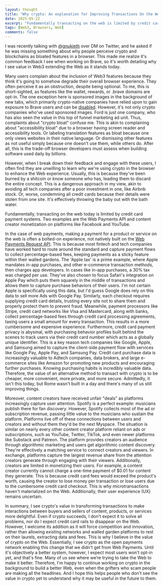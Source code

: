 ```yaml
---
layout: thought
title: "Why crypto: An explanation for Improving Transactions On the Web"
date: 2025-05-22
excerpt: "Fundamentally transacting on the web is limited by credit card payment systems today"
tags: [Web3, Browsers, Web]
comments: false
---
```


I was recently talking with [@gnukieth](https://x.com/gnukeith) over DM on Twitter, and he asked if he was missing something about why people perceive crypto and blockchains as bloated features in a browser. This made me realize it's common feedback I see when working on Brave, so it's worth detailing why I see value in Web3 extending the Web as it stands today.

Many users complain about the inclusion of Web3 features because they think it's going to somehow degrade their overall browser experience. They often perceive it as an obstruction, despite being optional. To me, this is short-sighted, as features like the wallet, rewards, or .brave domains are opt-in. The one exception here is sponsored images in the background of new tabs, which primarily crypto-native companies have relied upon to gain exposure to Brave users and can be [disabled](https://support.brave.com/hc/en-us/articles/360040912932-How-do-I-customize-my-New-Tab-Page). However, it's not only crypto companies who've used sponsored images. Ford is just one company, who has also seen the value in this top of funnel marketing ad unit. Thus, complaints about "crypto bloat" confuse me. This is akin to complaining about "accessibility bloat" due to a browser having screen reader and accessibility tools. Or labeling translation features as bloat because one only views websites in their native language. Or dismissing other features as not useful simply because one doesn't use them, while others do. After all, this is the trade-off browser developers must assess when building software used daily by billions.

However, when I break down their feedback and engage with these users, I often find they are unwilling to learn why we're using crypto in the browser to enhance the Web experience. Usually, this is because they've been burned by a shitcoin or know someone who has, leading them to discard the entire concept. This is a dangerous approach in my view, akin to avoiding all tech companies after a poor investment in one, like Airbnb stock. Or, worse, condemning all credit cards because their details were stolen from one site. It's effectively throwing the baby out with the bath water.

Fundamentally, transacting on the web today is limited by credit card payment systems. Two examples are the Web Payments API and content creator monetization on platforms like Facebook and YouTube.

In the case of web payments, making a payment for a product or service on the web is often a bolted-on experience, not natively built on the [Web Payments Request API](https://www.w3.org/TR/payment-request/). This is because most fintech and tech companies have worked hard to route around the standard and capture payment flows to collect percentage-based fees, keeping payments as a sticky feature within their walled gardens. The 'Apple tax' is a prime example, where Apple mandates in-app purchases, and other e-commerce transaction methods, then charges app developers. In cases like in-app purchases, a 30% tax was charged per use. They've also chosen to focus Safari's integration on Apple Pay which puts them squarely in the middle of transactions and allows them to capture purchase behaviors of their users. I'm not certain Apple is specifically using this data, but I'd guess Google does rely on this data to sell more Ads with Google Pay. Similarly, each checkout requires supplying credit card details, trusting every site not to share them and properly protect them to prevent fraud. Meanwhile, payment processors like Stripe, credit card networks like Visa and Mastercard, along with banks, collect percentage-based fees through credit card processing agreements, taxing users a small amount for every transaction. This results in a more cumbersome and expensive experience. Furthermore, credit card payment privacy is abysmal, with purchasing behavior profiles built behind the scenes to track users via their credit card number which acts as a globally unique identifier. This is a key reason tech companies like Google, Apple, and Samsung aimed to capture the client-side payment flow with services like Google Pay, Apple Pay, and Samsung Pay. Credit card purchase data is increasingly valuable to Adtech companies, data brokers, and large e-commerce sites like Amazon for promoting new products and encouraging further purchases. Knowing purchasing habits is incredibly valuable data. Therefore, the value of an alternative method to transact with crypto is to be cheaper, more convenient, more private, and more secure. Admittedly, it isn't this today, but Rome wasn't built in a day and there's many of us still improving things.

Moreover, content creators have received unfair "deals" as platforms increasingly capture user attention. Spotify is a perfect example: musicians publish there for fan discovery. However, Spotify collects most of the ad or subscription revenue, passing little value to the musicians who sustain the platform. Platforms live off of these connections between users and creators and without them they'd be the next Myspace. The situation is similar on nearly every other content creator platform reliant on ads or subscriptions, such as YouTube, Twitter, TikTok, and even newer platforms like Substack and Patreon. The platform provides creators an audience through algorithmic marketing and users get algorithmic content discovery. They're effectively a matching service to connect creators and viewers. In exchange, platforms capture the largest revenue share from the attention creators generate through engaging with their viewers. Additionally, creators are limited in monetizing their users. For example, a content creator currently cannot charge a one-time payment of $0.01 for content they generate. This is because credit card fees would exceed the product's worth, causing the creator to lose money per transaction or lose users due to the cumbersome credit card checkout. This is why microtransactions haven't materialized on the Web. Additionally, their user experience (UX) remains uncertain.

In summary, I see crypto's value in transforming transactions to make interactions between buyers and sellers of content, products, or services more delightful. Even if crypto succeeds, I don't expect it to solve all problems, nor do I expect credit card rails to disappear on the Web. However, I welcome its addition as it will force competition and innovation, rather than allowing existing networks and walled garden platforms to rest on their laurels, extracting data and fees. This is why I believe in the value of crypto on the Web. Essentially, I see crypto as the open payments network enabling this change that we didn't get from Web Payments. Until it's objectively a better system, however, I expect most users won't opt-in yet, and that's fine. Many of us see where we’re trying to take the Web to make it better. Therefore, I'm happy to continue working on crypto in the background to build a better Web, even when the grifters who scam people are making all the headlines. And I hope this helps people who don't see the value in crypto yet to understand why it may be useful in the future to them.
